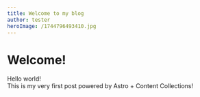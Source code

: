```yaml
---
title: Welcome to my blog
author: tester
heroImage: /1744796493410.jpg
---
```

# Welcome!

Hello world!  
This is my very first post powered by Astro + Content Collections!